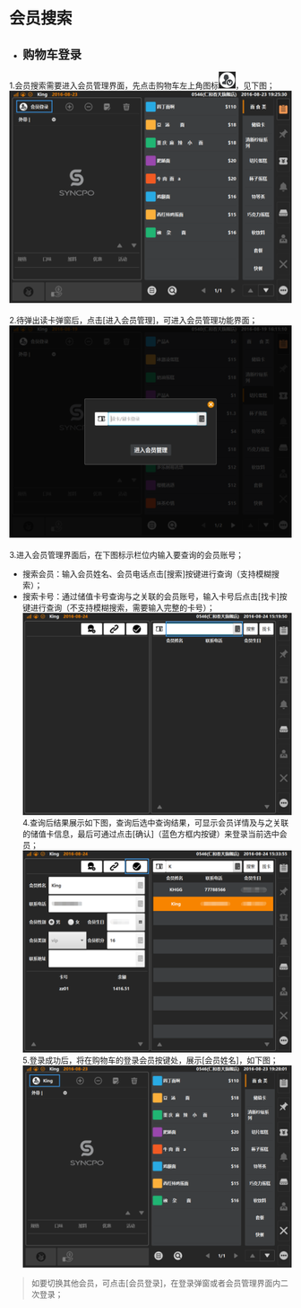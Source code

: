 # 会员搜索  
* ## 购物车登录  
1.会员搜索需要进入会员管理界面，先点击购物车左上角图标![](会员icon.png)，见下图；  
![](6.1会员登陆.png)  
<br />
2.待弹出读卡弹窗后，点击[进入会员管理]，可进入会员管理功能界面；  
![](6.2扫码登陆.png)  
<br />
3.进入会员管理界面后，在下图标示栏位内输入要查询的会员账号；  
* 搜索会员：输入会员姓名、会员电话点击[搜索]按键进行查询（支持模糊搜索）；  
* 搜索卡号：通过储值卡号查询与之关联的会员账号，输入卡号后点击[找卡]按键进行查询（不支持模糊搜索，需要输入完整的卡号）；
![](6.1会员登陆-6.png)  
4.查询后结果展示如下图，查询后选中查询结果，可显示会员详情及与之关联的储值卡信息，最后可通过点击[确认]（蓝色方框内按键）来登录当前选中会员；
![](6.1会员登陆-7.png)  
5.登录成功后，将在购物车的登录会员按键处，展示[会员姓名]，如下图；  
![](6.1会员登陆-5.png)  
> 如要切换其他会员，可点击[会员登录]，在登录弹窗或者会员管理界面内二次登录；